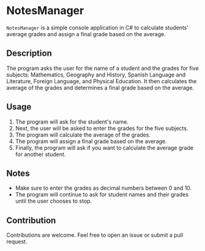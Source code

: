 # NotesManager

`NotesManager` is a simple console application in C# to calculate students' average grades and assign a final grade based on the average.

## Description

The program asks the user for the name of a student and the grades for five subjects: Mathematics, Geography and History, Spanish Language and Literature, Foreign Language, and Physical Education. It then calculates the average of the grades and determines a final grade based on the average.

## Usage

1. The program will ask for the student's name.
2. Next, the user will be asked to enter the grades for the five subjects.
3. The program will calculate the average of the grades.
4. The program will assign a final grade based on the average.
5. Finally, the program will ask if you want to calculate the average grade for another student.

## Notes

- Make sure to enter the grades as decimal numbers between 0 and 10.
- The program will continue to ask for student names and their grades until the user chooses to stop.

## Contribution

Contributions are welcome. Feel free to open an issue or submit a pull request.
